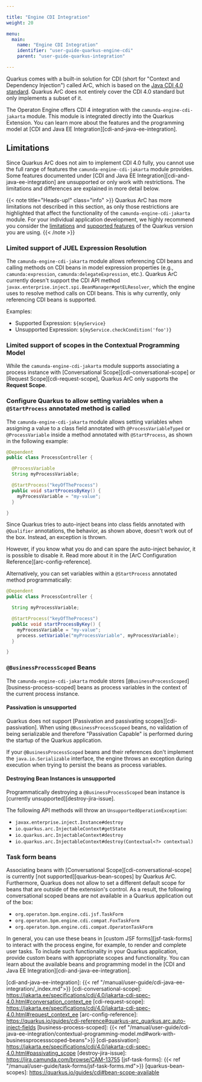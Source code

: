 ```yaml
---

title: "Engine CDI Integration"
weight: 20

menu:
  main:
    name: "Engine CDI Integration"
    identifier: "user-guide-quarkus-engine-cdi"
    parent: "user-guide-quarkus-integration"

---
```


Quarkus comes with a built-in solution for CDI (short for "Context and Dependency Injection") called ArC,
which is based on the [Java CDI 4.0 standard][java-cdi-40-standard]. Quarkus ArC does not entirely cover
the CDI 4.0 standard but only implements a subset of it.

The Operaton Engine offers CDI 4 integration with the `camunda-engine-cdi-jakarta` module. This module is integrated
directly into the Quarkus Extension. You can learn more about the features and the programming model
at [CDI and Java EE Integration][cdi-and-java-ee-integration].

## Limitations

Since Quarkus ArC does not aim to implement CDI 4.0 fully, you cannot use the full range of features
the `camunda-engine-cdi-jakarta` module provides. Some features documented under
[CDI and Java EE Integration][cdi-and-java-ee-integration] are unsupported or only work with restrictions.
The limitations and differences are explained in more detail below.

{{< note title="Heads-up!" class="info" >}}
Quarkus ArC has more limitations not described in this section, as only those restrictions are highlighted
that affect the functionality of the `camunda-engine-cdi-jakarta` module. For your individual application development,
we highly recommend you consider the <a href="https://quarkus.io/guides/cdi-reference#limitations">limitations</a> and
<a href="https://quarkus.io/guides/cdi-reference#supported_features">supported features</a> of the Quarkus version you are using.
{{< /note >}}

### Limited support of JUEL Expression Resolution

The `camunda-engine-cdi-jakarta` module allows referencing CDI beans and calling methods on CDI beans in
model expression properties (e.g., `camunda:expression`, `camunda:delegateExpression`, etc.).
Quarkus ArC currently doesn't support the CDI API method `javax.enterprise.inject.spi.BeanManager#getELResolver`,
which the engine uses to resolve method calls on CDI beans. This is why currently, only referencing
CDI beans is supported.

Examples:

* Supported Expression: `${myService}`
* Unsupported Expression: `${myService.checkCondition('foo')}`

### Limited support of scopes in the Contextual Programming Model

While the `camunda-engine-cdi-jakarta` module supports associating a process instance with
[Conversational Scope][cdi-conversational-scope] or [Request Scope][cdi-request-scope], Quarkus ArC
only supports the **Request Scope**.

### Configure Quarkus to allow setting variables when a `@StartProcess` annotated method is called

The `camunda-engine-cdi-jakarta` module allows setting variables when assigning a value to a class field
annotated with `@ProcessVariableTyped` or `@ProcessVariable` inside a method annotated
with `@StartProcess`, as shown in the following example:

```java
@Dependent
public class ProcessController {

  @ProcessVariable
  String myProcessVariable;

  @StartProcess("keyOfTheProcess")
  public void startProcessByKey() {
    myProcessVariable = "my-value";
  }

}
```

Since Quarkus tries to auto-inject beans into class fields annotated with `@Qualifier` annotations,
the behavior, as shown above, doesn't work out of the box. Instead, an exception is thrown.

However, if you know what you do and can spare the auto-inject behavior, it is possible to disable it.
Read more about it in the [ArC Configuration Reference][arc-config-reference].

Alternatively, you can set variables within a `@StartProcess` annotated method programmatically:

```java
@Dependent
public class ProcessController {

  String myProcessVariable;

  @StartProcess("keyOfTheProcess")
  public void startProcessByKey() {
    myProcessVariable = "my-value";
    process.setVariable("myProcessVariable", myProcessVariable);
  }

}
```

### `@BusinessProcessScoped` Beans

The `camunda-engine-cdi-jakarta` module stores [`@BusinessProcessScoped`][business-process-scoped] beans as
process variables in the context of the current process instance.

#### Passivation is unsupported

Quarkus does not support [Passivation and passivating scopes][cdi-passivation].
When using `@BusinessProcessScoped` beans, no validation of being serializable and therefore
"Passivation Capable" is performed during the startup of the Quarkus application.

If your `@BusinessProcessScoped` beans and their references
don't implement the `java.io.Serializable` interface, the engine throws an exception during execution
when trying to persist the beans as process variables.

#### Destroying Bean Instances is unsupported

Programmatically destroying a `@BusinessProcessScoped` bean instance is
[currently unsupported][destroy-jira-issue].

The following API methods will throw an `UnsupportedOperationException`:

* `javax.enterprise.inject.Instance#destroy`
* `io.quarkus.arc.InjectableContext#getState`
* `io.quarkus.arc.InjectableContext#destroy`
* `io.quarkus.arc.InjectableContext#destroy(Contextual<?> contextual)`

### Task form beans

Associating beans with [Conversational Scope][cdi-conversational-scope] is currently [not supported][quarkus-bean-scopes] by Quarkus ArC.
Furthermore, Quarkus does not allow to set a different default scope for beans that are outside of the extension's control.
As a result, the following conversational scoped beans are not available in a Quarkus application out of the box:

* `org.operaton.bpm.engine.cdi.jsf.TaskForm`
* `org.operaton.bpm.engine.cdi.compat.FoxTaskForm`
* `org.operaton.bpm.engine.cdi.compat.OperatonTaskForm`

In general, you can use these beans in [custom JSF forms][jsf-task-forms] to interact with the process engine, for example, to render and complete user tasks.
To include such functionality in your Quarkus application, provide custom beans with appropriate scopes and functionality.
You can learn about the available beans and programming model in the [CDI and Java EE Integration][cdi-and-java-ee-integration].

[java-cdi-40-standard]: https://jakarta.ee/specifications/cdi/4.0/jakarta-cdi-spec-4.0.html
[cdi-and-java-ee-integration]: {{< ref "/manual/user-guide/cdi-java-ee-integration/_index.md">}}
[cdi-conversational-scope]: https://jakarta.ee/specifications/cdi/4.0/jakarta-cdi-spec-4.0.html#conversation_context_ee
[cdi-request-scope]: https://jakarta.ee/specifications/cdi/4.0/jakarta-cdi-spec-4.0.html#request_context_ee
[arc-config-reference]: https://quarkus.io/guides/cdi-reference#quarkus-arc_quarkus.arc.auto-inject-fields
[business-process-scoped]: {{< ref "/manual/user-guide/cdi-java-ee-integration/contextual-programming-model.md#work-with-businessprocessscoped-beans">}}
[cdi-passivation]: https://jakarta.ee/specifications/cdi/4.0/jakarta-cdi-spec-4.0.html#passivating_scope
[destroy-jira-issue]: https://jira.camunda.com/browse/CAM-13755
[jsf-task-forms]: {{< ref "/manual/user-guide/task-forms/jsf-task-forms.md">}}
[quarkus-bean-scopes]: https://quarkus.io/guides/cdi#bean-scope-available